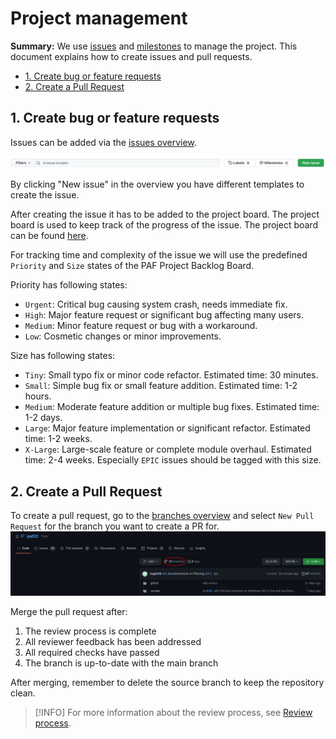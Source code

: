 # Project management

**Summary:** We use [issues](https://github.com/una-auxme/paf/issues) and [milestones](https://github.com/una-auxme/paf/milestones) to manage the project. This document explains how to create issues and pull requests.

- [1. Create bug or feature requests](#1-create-bug-or-feature-requests)
- [2. Create a Pull Request](#2-create-a-pull-request)

## 1. Create bug or feature requests

Issues can be added via the [issues overview](https://github.com/una-auxme/paf/issues).

![create issue](../assets/create_issue.png)

By clicking "New issue" in the overview you have different templates to create the issue.

After creating the issue it has to be added to the project board. The project board is used to keep track of the
progress of the issue. The project board can be found [here](https://github.com/orgs/una-auxme/projects/3).

For tracking time and complexity of the issue we will use the predefined `Priority` and `Size` states of the PAF Project
Backlog Board.

Priority has following states:

- `Urgent`: Critical bug causing system crash, needs immediate fix.
- `High`: Major feature request or significant bug affecting many users.
- `Medium`: Minor feature request or bug with a workaround.
- `Low`: Cosmetic changes or minor improvements.

Size has following states:

- `Tiny`: Small typo fix or minor code refactor. Estimated time: 30 minutes.
- `Small`: Simple bug fix or small feature addition. Estimated time: 1-2 hours.
- `Medium`: Moderate feature addition or multiple bug fixes. Estimated time: 1-2 days.
- `Large`: Major feature implementation or significant refactor. Estimated time: 1-2 weeks.
- `X-Large`: Large-scale feature or complete module overhaul. Estimated time: 2-4 weeks. Especially `EPIC` issues should
  be tagged with this size.

## 2. Create a Pull Request

To create a pull request, go to the [branches overview](https://github.com/una-auxme/paf/branches) and select ``New Pull Request`` for the branch you want to create a PR for.
![img.png](../assets/branch_overview.png)
<!-- TODO image is outdated -->

Merge the pull request after:

1. The review process is complete
2. All reviewer feedback has been addressed
3. All required checks have passed
4. The branch is up-to-date with the main branch

After merging, remember to delete the source branch to keep the repository clean.

>[!INFO] For more information about the review process, see [Review process](./review_guideline.md).

